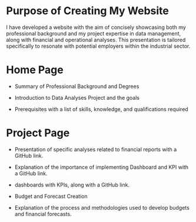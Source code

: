 # Purpose of Creating My Website

I have developed a website with the aim of concisely showcasing both my professional background and my project expertise in data management, along with financial and operational analyses. This presentation is tailored specifically to resonate with potential employers within the industrial sector.


# Home Page

- Summary of Professional Background and Degrees

- Introduction to Data Analyses Project and the goals

- Prerequisites with a list of skills, knowledge, and qualifications required
  

# Project Page

- Presentation of specific analyses related to financial reports with a GitHub link.

- Explanation of the importance of implementing Dashboard and KPI with a GitHub link.

- dashboards with KPIs, along with a GitHub link.

- Budget and Forecast Creation

- Explanation of the process and methodologies used to develop budgets and financial forecasts.


